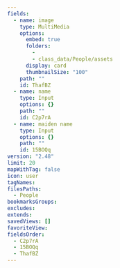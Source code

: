 ```yaml
---
fields:
  - name: image
    type: MultiMedia
    options:
      embed: true
      folders:
        - 
        - class_data/People/assets
      display: card
      thumbnailSize: "100"
    path: ""
    id: ThafBZ
  - name: name
    type: Input
    options: {}
    path: ""
    id: C2p7rA
  - name: maiden name
    type: Input
    options: {}
    path: ""
    id: 15BOQq
version: "2.48"
limit: 20
mapWithTag: false
icon: user
tagNames: 
filesPaths:
  - People
bookmarksGroups: 
excludes: 
extends: 
savedViews: []
favoriteView: 
fieldsOrder:
  - C2p7rA
  - 15BOQq
  - ThafBZ
---
```

